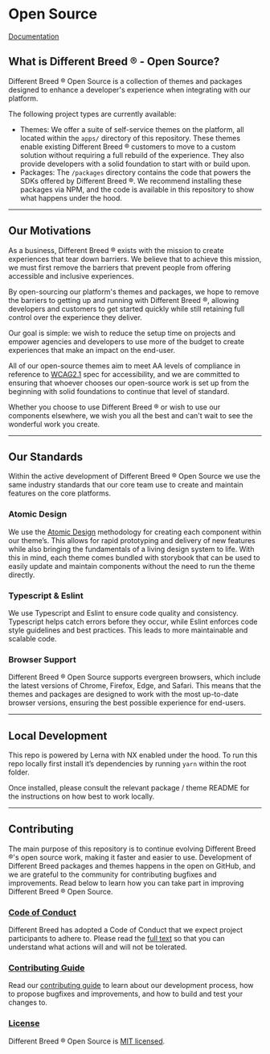 # Open Source

[Documentation](https://opensource.differentbreed.events)

## What is Different Breed ® - Open Source?

Different Breed ® Open Source is a collection of themes and packages designed to enhance a developer's experience when integrating with our platform.

The following project types are currently available:

- Themes: We offer a suite of self-service themes on the platform, all located within the `apps/` directory of this repository. These themes enable existing Different Breed ® customers to move to a custom solution without requiring a full rebuild of the experience. They also provide developers with a solid foundation to start with or build upon.
- Packages: The `/packages` directory contains the code that powers the SDKs offered by Different Breed ®. We recommend installing these packages via NPM, and the code is available in this repository to show what happens under the hood.

---

## Our Motivations

As a business, Different Breed ® exists with the mission to create experiences that tear down barriers. We believe that to achieve this mission, we must first remove the barriers that prevent people from offering accessible and inclusive experiences.

By open-sourcing our platform's themes and packages, we hope to remove the barriers to getting up and running with Different Breed ®, allowing developers and customers to get started quickly while still retaining full control over the experience they deliver.

Our goal is simple: we wish to reduce the setup time on projects and empower agencies and developers to use more of the budget to create experiences that make an impact on the end-user.

All of our open-source themes aim to meet AA levels of compliance in reference to [WCAG2.1](https://www.w3.org/TR/WCAG21/) spec for accessibility, and we are committed to ensuring that whoever chooses our open-source work is set up from the beginning with solid foundations to continue that level of standard.

Whether you choose to use Different Breed ® or wish to use our components elsewhere, we wish you all the best and can't wait to see the wonderful work you create.

---

## Our Standards

Within the active development of Different Breed ® Open Source we use the same industry standards that our core team use to create and maintain features on the core platforms.

### Atomic Design

We use the [Atomic Design](https://bradfrost.com/blog/post/atomic-web-design/) methodology for creating each component within our theme’s. This allows for rapid prototyping and delivery of new features while also bringing the fundamentals of a living design system to life. With this in mind, each theme comes bundled with storybook that can be used to easily update and maintain components without the need to run the theme directly.

### Typescript & Eslint

We use Typescript and Eslint to ensure code quality and consistency. Typescript helps catch errors before they occur, while Eslint enforces code style guidelines and best practices. This leads to more maintainable and scalable code.

### Browser Support

Different Breed ® Open Source supports evergreen browsers, which include the latest versions of Chrome, Firefox, Edge, and Safari. This means that the themes and packages are designed to work with the most up-to-date browser versions, ensuring the best possible experience for end-users.

---

## Local Development

This repo is powered by Lerna with NX enabled under the hood. To run this repo locally first install it’s dependencies by running `yarn` within the root folder.

Once installed, please consult the relevant package / theme README for the instructions on how best to work locally.

---

## Contributing

The main purpose of this repository is to continue evolving Different Breed ®'s open source work, making it faster and easier to use. Development of Different Breed packages and themes happens in the open on GitHub, and we are grateful to the community for contributing bugfixes and improvements. Read below to learn how you can take part in improving Different Breed ® Open Source.

### [Code of Conduct](https://opensource.differentbreed.events/docs/contribute/code-of-conduct)

Different Breed has adopted a Code of Conduct that we expect project participants to adhere to. Please read the [full text](https://opensource.differentbreed.events/docs/contributing/code-of-conduct) so that you can understand what actions will and will not be tolerated.

### [Contributing Guide](https://opensource.differentbreed.events/docs/contribute/contributing)

Read our [contributing guide](https://opensource.differentbreed.events/docs/contribute/contributing) to learn about our development process, how to propose bugfixes and improvements, and how to build and test your changes to.

### [License](https://github.com/waoadb/open-source/blob/production/LICENSE)

Different Breed ® Open Source is [MIT licensed](https://github.com/waoadb/open-source/blob/production/LICENSE).
